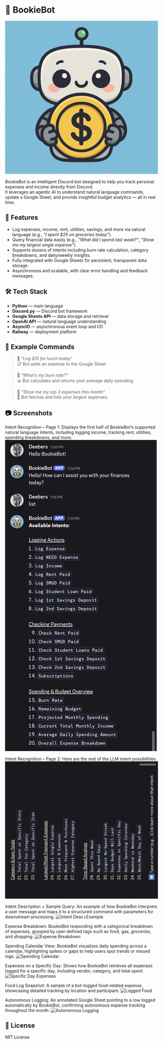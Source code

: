 # 📒 BookieBot

![BookieBot Icon](assets/bookiebot-icon.png)

BookieBot is an intelligent Discord bot designed to help you track personal expenses and income directly from Discord.\
It leverages an agentic AI to understand natural language commands, update a Google Sheet, and provide insightful budget analytics — all in real time.

## 🚀 Features

- Log expenses, income, rent, utilities, savings, and more via natural language (e.g., *"I spent \$25 on groceries today"*).
- Query financial data easily (e.g., *"What did I spend last week?"*, *"Show me my largest single expense"*).
- Supports dozens of intents including burn rate calculation, category breakdowns, and daily/weekly insights.
- Fully integrated with Google Sheets for persistent, transparent data storage.
- Asynchronous and scalable, with clear error handling and feedback messages.

## 🛠️ Tech Stack

- **Python** — main language
- **Discord.py** — Discord bot framework
- **Google Sheets API** — data storage and retrieval
- **OpenAI API** — natural language understanding
- **AsyncIO** — asynchronous event loop and I/O
- **Railway** — deployment platform

## 📄 Example Commands

> 💬 *"Log \$15 for lunch today"*\
> 📋 Bot adds an expense to the Google Sheet.

> 💬 *"What’s my burn rate?"*\
> 📊 Bot calculates and returns your average daily spending.

> 💬 *"Show me my top 3 expenses this month"*\
> 📝 Bot fetches and lists your largest expenses.

## 📷 Screenshots

Intent Recognition – Page 1:
Displays the first half of BookieBot’s supported natural language intents, including logging income, tracking rent, utilities, spending breakdowns, and more.
![Intent List 1/2](assets/intent-list-1.png)

Intent Recognition – Page 2:
Here are the rest of the LLM intent possibilities.
![Intent List 2/2](assets/intent-list-2.png)

Intent Description + Sample Query:
An example of how BookieBot interprets a user message and maps it to a structured command with parameters for downstream processing.
![Intent Desc+Example](intent-desc+example.png)

Expense Breakdown:
BookieBot responding with a categorical breakdown of expenses, grouped by user-defined tags such as food, gas, groceries, and shopping.
![Expense Breakdown](expense-breakdown.png)

Spending Calendar View:
BookieBot visualizes daily spending across a calendar, highlighting spikes or gaps to help users spot trends or missed logs.
![Spending Calendar](intent-desc+example.png)

Expenses on a Specific Day:
Shows how BookieBot retrieves all expenses logged for a specific day, including vendor, category, and total spent.
![Specific Day Expenses](spending-calendar.png)

Food Log Snapshot:
A sample of a bot-logged food-related expense, showcasing detailed tracking by location and participant.
![Logged Food](logged-food-expense.png)

Autonomous Logging:
An annotated Google Sheet pointing to a row logged automatically by BookieBot, confirming autonomous expense tracking throughout the month.
![Autonomous Logging](expense-sheet-proof.png)

## 📄 License

MIT License
